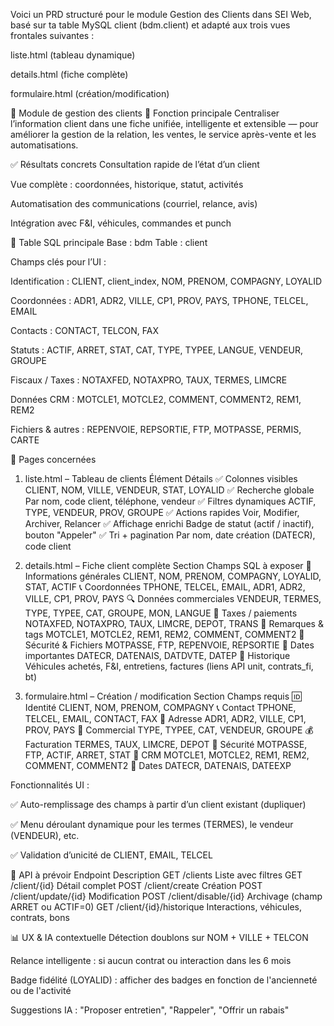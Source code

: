 Voici un PRD structuré pour le module Gestion des Clients dans SEI Web, basé sur ta table MySQL client (bdm.client) et adapté aux trois vues frontales suivantes :

liste.html (tableau dynamique)

details.html (fiche complète)

formulaire.html (création/modification)

🧠 Module de gestion des clients
🎯 Fonction principale
Centraliser l’information client dans une fiche unifiée, intelligente et extensible — pour améliorer la gestion de la relation, les ventes, le service après-vente et les automatisations.

✅ Résultats concrets
Consultation rapide de l’état d’un client

Vue complète : coordonnées, historique, statut, activités

Automatisation des communications (courriel, relance, avis)

Intégration avec F&I, véhicules, commandes et punch

🔗 Table SQL principale
Base : bdm
Table : client

Champs clés pour l’UI :

Identification : CLIENT, client_index, NOM, PRENOM, COMPAGNY, LOYALID

Coordonnées : ADR1, ADR2, VILLE, CP1, PROV, PAYS, TPHONE, TELCEL, EMAIL

Contacts : CONTACT, TELCON, FAX

Statuts : ACTIF, ARRET, STAT, CAT, TYPE, TYPEE, LANGUE, VENDEUR, GROUPE

Fiscaux / Taxes : NOTAXFED, NOTAXPRO, TAUX, TERMES, LIMCRE

Données CRM : MOTCLE1, MOTCLE2, COMMENT, COMMENT2, REM1, REM2

Fichiers & autres : REPENVOIE, REPSORTIE, FTP, MOTPASSE, PERMIS, CARTE

📄 Pages concernées
1. liste.html – Tableau de clients
Élément	Détails
✅ Colonnes visibles	CLIENT, NOM, VILLE, VENDEUR, STAT, LOYALID
✅ Recherche globale	Par nom, code client, téléphone, vendeur
✅ Filtres dynamiques	ACTIF, TYPE, VENDEUR, PROV, GROUPE
✅ Actions rapides	Voir, Modifier, Archiver, Relancer
✅ Affichage enrichi	Badge de statut (actif / inactif), bouton "Appeler"
✅ Tri + pagination	Par nom, date création (DATECR), code client

2. details.html – Fiche client complète
Section	Champs SQL à exposer
👤 Informations générales	CLIENT, NOM, PRENOM, COMPAGNY, LOYALID, STAT, ACTIF
📞 Coordonnées	TPHONE, TELCEL, EMAIL, ADR1, ADR2, VILLE, CP1, PROV, PAYS
🔍 Données commerciales	VENDEUR, TERMES, TYPE, TYPEE, CAT, GROUPE, MON, LANGUE
🧾 Taxes / paiements	NOTAXFED, NOTAXPRO, TAUX, LIMCRE, DEPOT, TRANS
📎 Remarques & tags	MOTCLE1, MOTCLE2, REM1, REM2, COMMENT, COMMENT2
🔐 Sécurité & Fichiers	MOTPASSE, FTP, REPENVOIE, REPSORTIE
📅 Dates importantes	DATECR, DATENAIS, DATDVTE, DATEP
📁 Historique	Véhicules achetés, F&I, entretiens, factures (liens API unit, contrats_fi, bt)

3. formulaire.html – Création / modification
Section	Champs requis
🆔 Identité	CLIENT, NOM, PRENOM, COMPAGNY
📞 Contact	TPHONE, TELCEL, EMAIL, CONTACT, FAX
📍 Adresse	ADR1, ADR2, VILLE, CP1, PROV, PAYS
🧾 Commercial	TYPE, TYPEE, CAT, VENDEUR, GROUPE
💰 Facturation	TERMES, TAUX, LIMCRE, DEPOT
🔐 Sécurité	MOTPASSE, FTP, ACTIF, ARRET, STAT
🧠 CRM	MOTCLE1, MOTCLE2, REM1, REM2, COMMENT, COMMENT2
📆 Dates	DATECR, DATENAIS, DATEEXP

Fonctionnalités UI :

✅ Auto-remplissage des champs à partir d’un client existant (dupliquer)

✅ Menu déroulant dynamique pour les termes (TERMES), le vendeur (VENDEUR), etc.

✅ Validation d’unicité de CLIENT, EMAIL, TELCEL

🔗 API à prévoir
Endpoint	Description
GET /clients	Liste avec filtres
GET /client/{id}	Détail complet
POST /client/create	Création
POST /client/update/{id}	Modification
POST /client/disable/{id}	Archivage (champ ARRET ou ACTIF=0)
GET /client/{id}/historique	Interactions, véhicules, contrats, bons

📊 UX & IA contextuelle
Détection doublons sur NOM + VILLE + TELCON

Relance intelligente : si aucun contrat ou interaction dans les 6 mois

Badge fidélité (LOYALID) : afficher des badges en fonction de l'ancienneté ou de l'activité

Suggestions IA : "Proposer entretien", "Rappeler", "Offrir un rabais"